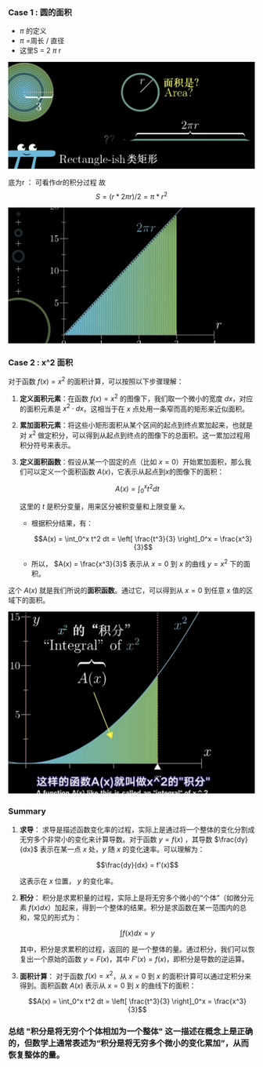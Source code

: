 ### Case 1 : 圆的面积

- $\pi$ 的定义
- $\pi$ =周长 / 直径
- 这里S = 2  $\pi$   r

![circle%20area](./images/circle%20area.png)

底为r ： 可看作dr的积分过程
故 $$S=(r * 2\pi r) / 2= \pi * r^2$$ 

![circle%20area2](./images/circle%20area2.png)

### Case 2 : x^2 面积

对于函数 $f(x) = x^2$ 的面积计算，可以按照以下步骤理解：

1. **定义面积元素**：在函数 $f(x) = x^2$ 的图像下，我们取一个微小的宽度 $dx$，对应的面积元素是 $x^2 \cdot dx$。这相当于在 $x$ 点处用一条窄而高的矩形来近似面积。
2. **累加面积元素**：将这些小矩形面积从某个区间的起点到终点累加起来，也就是对 $x^2$ 做定积分，可以得到从起点到终点的图像下的总面积。这一累加过程用积分符号来表示。
3. **定义面积函数**：假设从某一个固定的点（比如 $x = 0$）开始累加面积，那么我们可以定义一个面积函数 $A(x)$，它表示从起点到$x$的图像下的面积：

   $$A(x) = \int_0^x t^2 dt$$

   这里的 $t$ 是积分变量，用来区分被积变量和上限变量 $x$。

   - 根据积分结果，有：

     $$A(x) = \int_0^x t^2 dt = \left[ \frac{t^3}{3} \right]_0^x = \frac{x^3}{3}$$
   - 所以， $A(x) = \frac{x^3}{3}$ 表示从 $x = 0$ 到 $x$ 的曲线 $y = x^2$ 下的面积。

这个 $A(x)$ 就是我们所说的**面积函数**。通过它，可以得到从 $x = 0$ 到任意 $x$ 值的区域下的面积。

![Integral%20of%20x^2](./images/Integral%20of%20x^2.png)

### Summary

1. **求导**： 求导是描述函数变化率的过程，实际上是通过将一个整体的变化分割成无穷多个非常小的变化来计算导数。对于函数 $y = f(x)$ ，其导数 $\frac{dy}{dx}$ 表示在某一点 $x$ 处，$y$ 随 $x$ 的变化速率。可以理解为： 

   $$\frac{dy}{dx} = f'(x)$$

    这表示在 $x$ 位置， $y$ 的变化率。
2. **积分**： 积分是求累积量的过程，实际上是将无穷多个微小的“个体”（如微分元素 $f(x)dx$）加起来，得到一个整体的结果。积分是求函数在某一范围内的总和，常见的形式为： 

   $$\int f(x)dx = y$$

    其中，积分是求累积的过程，返回的 是一个整体的量。通过积分，我们可以恢复出一个原始的函数 $y = F(x)$，其中 $F'(x) = f(x)$，即积分是导数的逆运算。
3. **面积计算**： 对于函数 $f(x) = x^2$，从 $x = 0$ 到 $x$ 的面积计算可以通过定积分来得到。面积函数 $A(x)$ 表示从 $x = 0$ 到 $x$ 的曲线下的面积： 

   $$A(x) = \int_0^x t^2 dt = \left[ \frac{t^3}{3} \right]_0^x = \frac{x^3}{3}$$

### 总结 "积分是将无穷个个体相加为一个整体" 这一描述在概念上是正确的，但数学上通常表述为“积分是将无穷多个微小的变化累加”，从而恢复整体的量。
